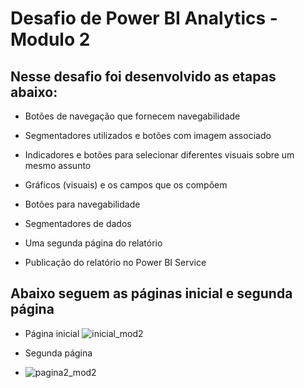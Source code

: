 # Desafio de Power BI Analytics - Modulo 2

## Nesse desafio foi desenvolvido as etapas abaixo:

* Botões de navegação que fornecem navegabilidade 

* Segmentadores utilizados e botões com imagem associado 

* Indicadores e botões para selecionar diferentes visuais sobre um mesmo assunto 

* Gráficos (visuais) e os campos que os compõem 

* Botões para navegabilidade 

* Segmentadores de dados 
 
* Uma segunda página do relatório 

* Publicação do relatório no Power BI Service 

## Abaixo seguem as páginas inicial e segunda página

- Página inicial
![inicial_mod2](https://github.com/1709971/power_bi_analyst_desafio1/assets/80554521/8af714ab-e553-4c19-8b78-f509a1e8eec7)


- Segunda página
- ![pagina2_mod2](https://github.com/1709971/power_bi_analyst_desafio1/assets/80554521/4345ecef-2a03-4b74-8257-c828750d5748)



